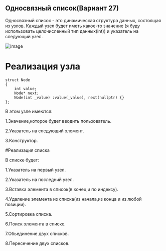 ## Односвязный список(Вариант 27)
Односвязный список - это динамическая структура данных, состоящая из узлов. Каждый узел будет иметь какое-то значение (я буду использовать целочисленный тип данных(int)) и указатель на следующий узел.

![image](https://github.com/user-attachments/assets/8ade5036-8f59-4cb8-a471-c23b2539e422)

# Реализация узла
```
struct Node
{
    int value;
    Node* next;
    Node(int _value) :value(_value), next(nullptr) {} 
};
```
В этом узле имеются:

1.Значение,которое будет вводить пользователь.

2.Указатель на следующий элемент.

3.Конструктор.

#Реализация списка

В списке будет:

1.Указатель на первый узел.

2.Указатель на последний узел.

3.Вставка элемента в список(в конец и по индексу).

4.Удаление элемента из списка(из начала,из конца и из любой позиции).

5.Сортировка списка.

6.Поиск элемента в списке.

7.Обьединение двух списков.

8.Пересечение двух списков.
